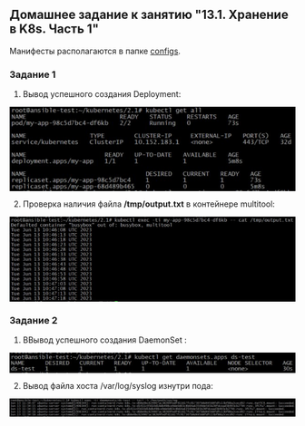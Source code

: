 ## Домашнее задание к занятию "13.1. Хранение в K8s. Часть 1"

Манифесты располагаются в папке [configs](./configs/).

### Задание 1

1. Вывод успешного создания Deployment:

<img align="top" src="img/deploy.jpg">		<!--![deploy](img/deploy.jpg)-->

2. Проверка наличия файла **/tmp/output.txt** в контейнере multitool:

<img align="top" src="img/check_multitool.jpg">		<!--![check_multitool](img/check_multitool.jpg)-->

### Задание 2

1. ВВывод успешного создания DaemonSet :

<img align="top" src="img/ds.jpg">		<!--![ds](img/ds.jpg)-->

2. Вывод файла хоста /var/log/syslog изнутри пода:

<img align="top" src="img/hostpath.jpg">		<!--![hostpath](img/hostpath.jpg)-->
